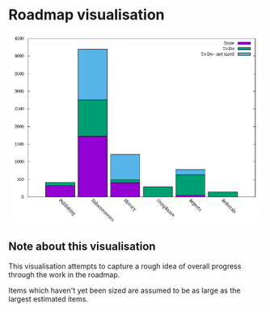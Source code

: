 # Roadmap visualisation
![Roadmap visualisation](graphs/roadmapVisualisation13012021.png)


## Note about this visualisation
This visualisation attempts to capture a rough idea of overall progress through the work in the roadmap. 

Items which haven't yet been sized are assumed to be as large as the largest estimated items.




